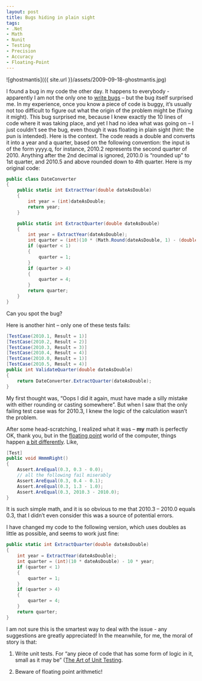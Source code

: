 ```yaml
---
layout: post
title: Bugs hiding in plain sight
tags:
- .Net
- Math
- Nunit
- Testing
- Precision
- Accuracy
- Floating-Point
---
```


![ghostmantis]({{ site.url }}/assets/2009-09-18-ghostmantis.jpg)

I found a bug in my code the other day. It happens to everybody - apparently I am not the only one to [write bugs](http://www.codinghorror.com/blog/archives/000099.html) – but the bug itself surprised me. In my experience, once you know a piece of code is buggy, it’s usually not too difficult to figure out what the origin of the problem might be (fixing it might). This bug surprised me, because I knew exactly the 10 lines of code where it was taking place, and yet I had no idea what was going on – I just couldn’t see the bug, even though it was floating in plain sight (hint: the pun is intended).  Here is the context. The code reads a double and converts it into a year and a quarter, based on the following convention: the input is of the form yyyy.q, for instance, 2010.2 represents the second quarter of 2010. Anything after the 2nd decimal is ignored, 2010.0 is “rounded up” to 1st quarter, and 2010.5 and above rounded down to 4th quarter.  Here is my original code:

``` csharp 
public class DateConverter
{
    public static int ExtractYear(double dateAsDouble)
    {
        int year = (int)dateAsDouble;
        return year;
    }

    public static int ExtractQuarter(double dateAsDouble)
    {
        int year = ExtractYear(dateAsDouble);
        int quarter = (int)(10 * (Math.Round(dateAsDouble, 1) - (double)year));
        if (quarter < 1)
        {
            quarter = 1;
        }
        if (quarter > 4)
        {
            quarter = 4;
        }
        return quarter;
    }
}
``` 

Can you spot the bug?

<!--more-->

Here is another hint – only one of these tests fails:

``` csharp 
[TestCase(2010.1, Result = 1)]
[TestCase(2010.2, Result = 2)]
[TestCase(2010.3, Result = 3)]
[TestCase(2010.4, Result = 4)]
[TestCase(2010.0, Result = 1)]
[TestCase(2010.5, Result = 4)]
public int ValidateQuarter(double dateAsDouble)
{
    return DateConverter.ExtractQuarter(dateAsDouble);
}
``` 

My first thought was, “Oops I did it again, must have made a silly mistake with either rounding or casting somewhere”. But when I saw that the only failing test case was for 2010.3, I knew the logic of the calculation wasn’t the problem.

After some head-scratching, I realized what it was – **my** math is perfectly OK, thank you, but in the [floating point](http://www.extremeoptimization.com/resources/Articles/FPDotNetConceptsAndFormats.aspx) world of the computer, things happen [a bit differently](http://www.codinghorror.com/blog/archives/001266.html). Like,

``` csharp 
[Test]
public void HmmmRight()
{
    Assert.AreEqual(0.3, 0.3 - 0.0);
    // all the following fail miserably
    Assert.AreEqual(0.3, 0.4 - 0.1);
    Assert.AreEqual(0.3, 1.3 - 1.0);
    Assert.AreEqual(0.3, 2010.3 - 2010.0);
}
``` 

It is such simple math, and it is so obvious to me that 2010.3 – 2010.0 equals 0.3, that I didn’t even consider this was a source of potential errors.

I have changed my code to the following version, which uses doubles as little as possible, and seems to work just fine:

``` csharp 
public static int ExtractQuarter(double dateAsDouble)
{
    int year = ExtractYear(dateAsDouble);
    int quarter = (int)(10 * dateAsDouble) - 10 * year;
    if (quarter < 1)
    {
        quarter = 1;
    }
    if (quarter > 4)
    {
        quarter = 4;
    }
    return quarter;
}
``` 

I am not sure this is the smartest way to deal with the issue - any suggestions are greatly appreciated! In the meanwhile, for me, the moral of story is that:

1) Write unit tests. For “any piece of code that has some form of logic in it, small as it may be” ([The Art of Unit Testing](http://www.artofunittesting.com/).

2) Beware of floating point arithmetic!
